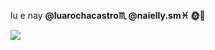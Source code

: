 <span>lu e nay<span>
<b>@luarochacastro♏ @naielly.sm♓<b>
🌞🌛

<img src="https://www.petlove.com.br/dicas/wp-content/uploads/2021/08/Gato-preto.jpg">

